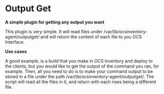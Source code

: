 # Output Get

**A simple plugin for getting any output you want**

This plugin is very simple. It will read files under /var/lib/ocsinventory-agent/outputget/ and will return the content of each file to you OCS Interface.

**Use cases**

A good example, is a build that you make in OCS Inventory and deploy to the clients, but you would like to get the output of the command you ran, for example. Then, all you need to do is to make your command output to be stored in a file under the path /var/lib/ocsinventory-agent/outputget/. The script will read all the files in it, and return with each rows being a different file.
